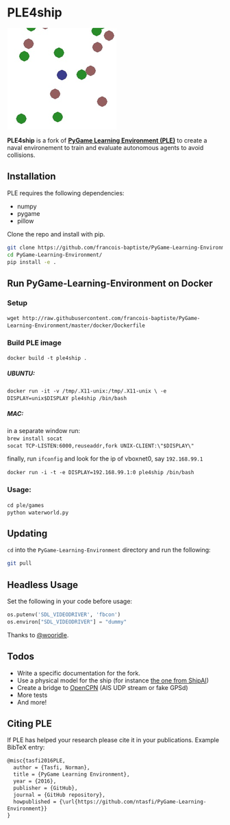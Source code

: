 # PLE4ship

![Games](ple_games.jpg?raw=True "Games!")

**PLE4ship** is a fork of [**PyGame Learning Environment (PLE)**](https://github.com/ntasfi/PyGame-Learning-Environment) to create a naval environement to train and evaluate autonomous agents to avoid collisions.


## Installation

PLE requires the following dependencies:
* numpy
* pygame
* pillow

Clone the repo and install with pip.

```bash
git clone https://github.com/francois-baptiste/PyGame-Learning-Environment.git
cd PyGame-Learning-Environment/
pip install -e .
``` 

## Run PyGame-Learning-Environment on Docker

### Setup
`wget http://raw.githubusercontent.com/francois-baptiste/PyGame-Learning-Environment/master/docker/Dockerfile`

### Build PLE image
`docker build -t ple4ship .`

##### UBUNTU:  
`docker run -it -v /tmp/.X11-unix:/tmp/.X11-unix \
  -e DISPLAY=unix$DISPLAY ple4ship /bin/bash`

##### MAC:
in a separate window run:  
  `brew install socat`  
  `socat TCP-LISTEN:6000,reuseaddr,fork UNIX-CLIENT:\"$DISPLAY\"`

finally, run `ifconfig` and look for the ip of vboxnet0, say `192.168.99.1`  

  `docker run -i -t -e DISPLAY=192.168.99.1:0 ple4ship /bin/bash`

### Usage:
  `cd ple/games`  
  `python waterworld.py`


## Updating

`cd` into the `PyGame-Learning-Environment` directory and run the following:

```bash
git pull
```

## Headless Usage

Set the following in your code before usage:
```python
os.putenv('SDL_VIDEODRIVER', 'fbcon')
os.environ["SDL_VIDEODRIVER"] = "dummy"
```

Thanks to [@wooridle](https://github.com/ntasfi/PyGame-Learning-Environment/issues/26#issuecomment-289517054).


## Todos
 * Write a specific documentation for the fork.
 * Use a physical model for the ship (for instance [the one from ShipAI](https://github.com/jmpf2018/ShipAI))
 * Create a bridge to [OpenCPN](https://opencpn.org/) (AIS UDP stream or fake GPSd)
 * More tests
 * And more!


## Citing PLE

If PLE has helped your research please cite it in your publications. Example BibTeX entry:

```
@misc{tasfi2016PLE,
  author = {Tasfi, Norman},
  title = {PyGame Learning Environment},
  year = {2016},
  publisher = {GitHub},
  journal = {GitHub repository},
  howpublished = {\url{https://github.com/ntasfi/PyGame-Learning-Environment}}
}
```

